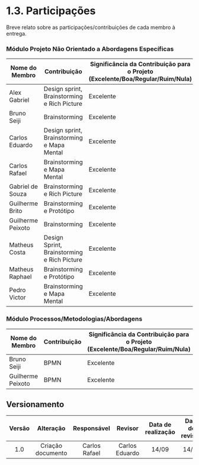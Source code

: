 # 1.3. Participações

Breve relato sobre as participações/contribuições de cada membro à entrega.

### Módulo Projeto Não Orientado a Abordagens Específicas

| Nome do Membro    | Contribuição                 | Significância da Contribuição para o Projeto (Excelente/Boa/Regular/Ruim/Nula) |
| ----------------- | ---------------------------- | ------------------------------------------------------------------------------ |
| Alex Gabriel      | Design sprint, Brainstorming e Rich Picture | Excelente                                                                      |
| Bruno Seiji       | Brainstorming         | Excelente                                                                      |
| Carlos Eduardo    |  Design sprint, Brainstorming e Mapa Mental  | Excelente                                                                      |
| Carlos Rafael     | Brainstorming e Mapa Mental  | Excelente                                                                      |
| Gabriel de Souza  | Brainstorming e Rich Picture | Excelente                                                                      |
| Guilherme Brito   | Brainstorming e Protótipo    | Excelente                                                                      |
| Guilherme Peixoto | Brainstorming         | Excelente                                                                      |
| Matheus Costa     | Design Sprint, Brainstorming e Rich Picture                 | Excelente                                                                      |
| Matheus Raphael   | Brainstorming e Protótipo    | Excelente                                                                      |
| Pedro Victor      | Brainstorming e Mapa Mental  | Excelente                                                                      |


### Módulo Processos/Metodologias/Abordagens

| Nome do Membro | Contribuição                                                                        | Significância da Contribuição para o Projeto (Excelente/Boa/Regular/Ruim/Nula) |
| -------------- | ----------------------------------------------------------------------------------- | ------------------------------------------------------------------------------ |
|     Bruno Seiji   | BPMN | Excelente                                                                      |
|Guilherme Peixoto      | BPMN         | Excelente                                                              |


## Versionamento

| Versão |     Alteração     |  Responsável  | Revisor | Data de realização | Data de revisão |
| :----: | :---------------: | :-----------: | :-----: | :---: | :---: |
|  1.0   | Criação documento | Carlos Rafael | Carlos Eduardo | 14/09 | 14/09
